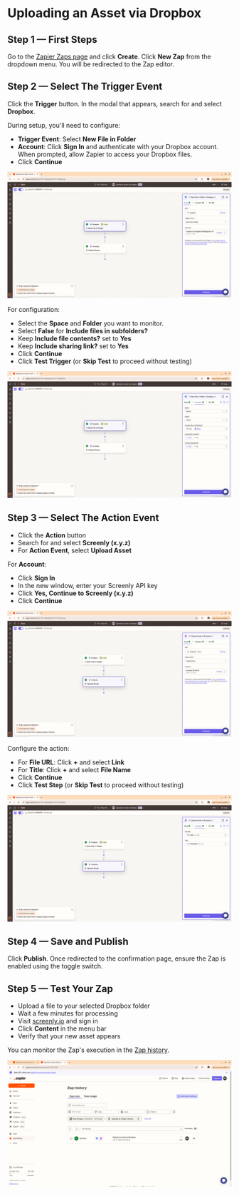 # Uploading an Asset via Dropbox

## Step 1 &mdash; First Steps

Go to the [Zapier Zaps page](https://zapier.com/app/assets/zaps) and click **Create**.
Click **New Zap** from the dropdown menu. You will be redirected to the Zap editor.

## Step 2 &mdash; Select The Trigger Event

Click the **Trigger** button. In the modal that appears, search for and select **Dropbox**.

During setup, you'll need to configure:

- **Trigger Event**: Select **New File in Folder**
- **Account**: Click **Sign In** and authenticate with your Dropbox account. When prompted, allow Zapier to access your Dropbox files.
- Click **Continue**

![Dropbox trigger setup](/docs/cookbook/images/zapier-dropbox-01-trigger-setup.png)

For configuration:

- Select the **Space** and **Folder** you want to monitor.
- Select **False** for **Include files in subfolders?**
- Keep **Include file contents?** set to **Yes**
- Keep **Include sharing link?** set to **Yes**
- Click **Continue**
- Click **Test Trigger** (or **Skip Test** to proceed without testing)

![Dropbox trigger configuration](/docs/cookbook/images/zapier-dropbox-02-trigger-configure.png)

## Step 3 &mdash; Select The Action Event

- Click the **Action** button
- Search for and select **Screenly (x.y.z)**
- For **Action Event**, select **Upload Asset**

For **Account**:

- Click **Sign In**
- In the new window, enter your Screenly API key
- Click **Yes, Continue to Screenly (x.y.z)**
- Click **Continue**

![Screenly action setup](/docs/cookbook/images/zapier-dropbox-03-action-setup.png)

Configure the action:

- For **File URL**: Click **+** and select **Link**
- For **Title**: Click **+** and select **File Name**
- Click **Continue**
- Click **Test Step** (or **Skip Test** to proceed without testing)

![Screenly action configuration](/docs/cookbook/images/zapier-dropbox-04-action-configure.png)

## Step 4 &mdash; Save and Publish

Click **Publish**. Once redirected to the confirmation page, ensure the Zap is enabled
using the toggle switch.

## Step 5 &mdash; Test Your Zap

- Upload a file to your selected Dropbox folder
- Wait a few minutes for processing
- Visit [screenly.io](https://www.screenly.io/) and sign in
- Click **Content** in the menu bar
- Verify that your new asset appears

You can monitor the Zap's execution in the [Zap history](https://zapier.com/app/history).

![Screenly action configuration](/docs/cookbook/images/zapier-dropbox-05-zap-runs.png)

